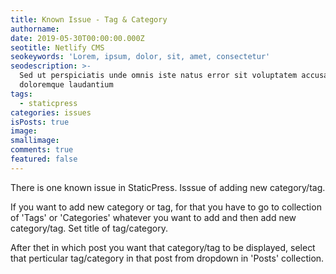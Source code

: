 ```yaml
---
title: Known Issue - Tag & Category
authorname:
date: 2019-05-30T00:00:00.000Z
seotitle: Netlify CMS
seokeywords: 'Lorem, ipsum, dolor, sit, amet, consectetur'
seodescription: >-
  Sed ut perspiciatis unde omnis iste natus error sit voluptatem accusantium
  doloremque laudantium
tags:
  - staticpress
categories: issues
isPosts: true
image: 
smallimage: 
comments: true
featured: false
---
```


There is one known issue in StaticPress. Isssue of adding new category/tag.

If you want to add new category or tag, for that you have to go to collection of 'Tags' or 'Categories' whatever you want to add and then add new category/tag. Set title of tag/category.

After thet in which post you want that category/tag to be displayed, select that perticular tag/category in that post from dropdown in 'Posts' collection.
